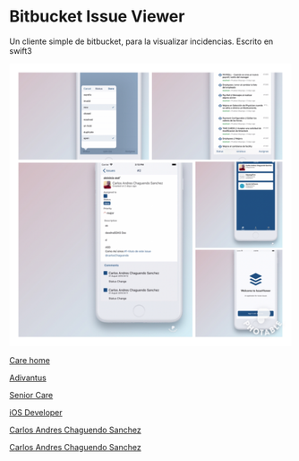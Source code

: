 # Bitbucket Issue Viewer
Un cliente simple de bitbucket, para la visualizar incidencias. Escrito en swift3


![](https://raw.githubusercontent.com/carlos-chaguendo/bitbucket-issue-viewer/master/img/IMG_1753.JPG)


[Care home](http://adivantus.com/)

[Adivantus](http://adivantus.com/)

[Senior Care](http://adivantus.com/)

[iOS Developer](http://adivantus.com/)

[Carlos Andres Chaguendo Sanchez](http://adivantus.com/)

[Carlos Andres Chaguendo Sanchez](https://www.google.com/search?q=Carlos+Aandres+Chaguendo+Developer)

